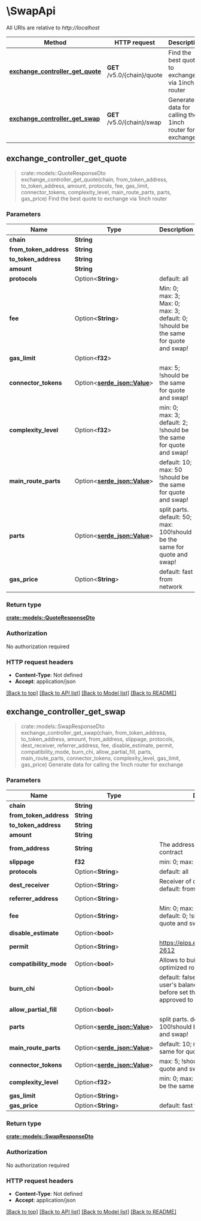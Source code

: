 # \SwapApi

All URIs are relative to *http://localhost*

Method | HTTP request | Description
------------- | ------------- | -------------
[**exchange_controller_get_quote**](SwapApi.md#exchange_controller_get_quote) | **GET** /v5.0/{chain}/quote | Find the best quote to exchange via 1inch router
[**exchange_controller_get_swap**](SwapApi.md#exchange_controller_get_swap) | **GET** /v5.0/{chain}/swap | Generate data for calling the 1inch router for exchange



## exchange_controller_get_quote

> crate::models::QuoteResponseDto exchange_controller_get_quote(chain, from_token_address, to_token_address, amount, protocols, fee, gas_limit, connector_tokens, complexity_level, main_route_parts, parts, gas_price)
Find the best quote to exchange via 1inch router

### Parameters


Name | Type | Description  | Required | Notes
------------- | ------------- | ------------- | ------------- | -------------
**chain** | **String** |  | [required] |
**from_token_address** | **String** |  | [required] |
**to_token_address** | **String** |  | [required] |
**amount** | **String** |  | [required] |
**protocols** | Option<**String**> | default: all |  |
**fee** | Option<**String**> | Min: 0; max: 3; Max: 0; max: 3; default: 0;  !should be the same for quote and swap! |  |
**gas_limit** | Option<**f32**> |  |  |
**connector_tokens** | Option<[**serde_json::Value**](.md)> | max: 5; !should be the same for quote and swap! |  |
**complexity_level** | Option<**f32**> | min: 0; max: 3; default: 2; !should be the same for quote and swap! |  |
**main_route_parts** | Option<[**serde_json::Value**](.md)> | default: 10; max: 50  !should be the same for quote and swap! |  |
**parts** | Option<[**serde_json::Value**](.md)> | split parts. default: 50;  max: 100!should be the same for quote and swap! |  |
**gas_price** | Option<**String**> | default: fast from network |  |

### Return type

[**crate::models::QuoteResponseDto**](QuoteResponseDto.md)

### Authorization

No authorization required

### HTTP request headers

- **Content-Type**: Not defined
- **Accept**: application/json

[[Back to top]](#) [[Back to API list]](../README.md#documentation-for-api-endpoints) [[Back to Model list]](../README.md#documentation-for-models) [[Back to README]](../README.md)


## exchange_controller_get_swap

> crate::models::SwapResponseDto exchange_controller_get_swap(chain, from_token_address, to_token_address, amount, from_address, slippage, protocols, dest_receiver, referrer_address, fee, disable_estimate, permit, compatibility_mode, burn_chi, allow_partial_fill, parts, main_route_parts, connector_tokens, complexity_level, gas_limit, gas_price)
Generate data for calling the 1inch router for exchange

### Parameters


Name | Type | Description  | Required | Notes
------------- | ------------- | ------------- | ------------- | -------------
**chain** | **String** |  | [required] |
**from_token_address** | **String** |  | [required] |
**to_token_address** | **String** |  | [required] |
**amount** | **String** |  | [required] |
**from_address** | **String** | The address that calls the 1inch contract | [required] |
**slippage** | **f32** | min: 0; max: 50; | [required] |
**protocols** | Option<**String**> | default: all |  |
**dest_receiver** | Option<**String**> | Receiver of destination currency. default: fromAddress |  |
**referrer_address** | Option<**String**> |  |  |
**fee** | Option<**String**> | Min: 0; max: 3; Max: 0; max: 3; default: 0;  !should be the same for quote and swap! |  |
**disable_estimate** | Option<**bool**> |  |  |
**permit** | Option<**String**> | https://eips.ethereum.org/EIPS/eip-2612 |  |
**compatibility_mode** | Option<**bool**> | Allows to build calldata without optimized routers |  |
**burn_chi** | Option<**bool**> | default: false; Suggest to check user's balance and allowance before set this flag; CHI should be approved to spender address |  |
**allow_partial_fill** | Option<**bool**> |  |  |
**parts** | Option<[**serde_json::Value**](.md)> | split parts. default: 50;  max: 100!should be the same for quote and swap! |  |
**main_route_parts** | Option<[**serde_json::Value**](.md)> | default: 10; max: 50  !should be the same for quote and swap! |  |
**connector_tokens** | Option<[**serde_json::Value**](.md)> | max: 5; !should be the same for quote and swap! |  |
**complexity_level** | Option<**f32**> | min: 0; max: 3; default: 2; !should be the same for quote and swap! |  |
**gas_limit** | Option<**String**> |  |  |
**gas_price** | Option<**String**> | default: fast from network |  |

### Return type

[**crate::models::SwapResponseDto**](SwapResponseDto.md)

### Authorization

No authorization required

### HTTP request headers

- **Content-Type**: Not defined
- **Accept**: application/json

[[Back to top]](#) [[Back to API list]](../README.md#documentation-for-api-endpoints) [[Back to Model list]](../README.md#documentation-for-models) [[Back to README]](../README.md)

